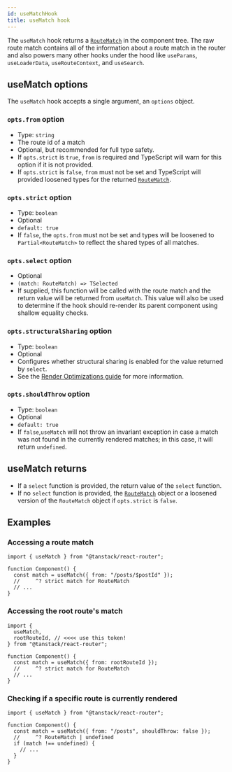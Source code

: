 ```yaml
---
id: useMatchHook
title: useMatch hook
---
```


The `useMatch` hook returns a [`RouteMatch`](../RouteMatchType.md) in the component tree. The raw route match contains all of the information about a route match in the router and also powers many other hooks under the hood like `useParams`, `useLoaderData`, `useRouteContext`, and `useSearch`.

## useMatch options

The `useMatch` hook accepts a single argument, an `options` object.

### `opts.from` option

- Type: `string`
- The route id of a match
- Optional, but recommended for full type safety.
- If `opts.strict` is `true`, `from` is required and TypeScript will warn for this option if it is not provided.
- If `opts.strict` is `false`, `from` must not be set and TypeScript will provided loosened types for the returned [`RouteMatch`](../RouteMatchType.md).

### `opts.strict` option

- Type: `boolean`
- Optional
- `default: true`
- If `false`, the `opts.from` must not be set and types will be loosened to `Partial<RouteMatch>` to reflect the shared types of all matches.

### `opts.select` option

- Optional
- `(match: RouteMatch) => TSelected`
- If supplied, this function will be called with the route match and the return value will be returned from `useMatch`. This value will also be used to determine if the hook should re-render its parent component using shallow equality checks.

### `opts.structuralSharing` option

- Type: `boolean`
- Optional
- Configures whether structural sharing is enabled for the value returned by `select`.
- See the [Render Optimizations guide](../../../guide/render-optimizations.md) for more information.

### `opts.shouldThrow` option

- Type: `boolean`
- Optional
- `default: true`
- If `false`,`useMatch` will not throw an invariant exception in case a match was not found in the currently rendered matches; in this case, it will return `undefined`.

## useMatch returns

- If a `select` function is provided, the return value of the `select` function.
- If no `select` function is provided, the [`RouteMatch`](../RouteMatchType.md) object or a loosened version of the `RouteMatch` object if `opts.strict` is `false`.

## Examples

### Accessing a route match

```tsx
import { useMatch } from "@tanstack/react-router";

function Component() {
  const match = useMatch({ from: "/posts/$postId" });
  //     ^? strict match for RouteMatch
  // ...
}
```

### Accessing the root route's match

```tsx
import {
  useMatch,
  rootRouteId, // <<<< use this token!
} from "@tanstack/react-router";

function Component() {
  const match = useMatch({ from: rootRouteId });
  //     ^? strict match for RouteMatch
  // ...
}
```

### Checking if a specific route is currently rendered

```tsx
import { useMatch } from "@tanstack/react-router";

function Component() {
  const match = useMatch({ from: "/posts", shouldThrow: false });
  //     ^? RouteMatch | undefined
  if (match !== undefined) {
    // ...
  }
}
```
